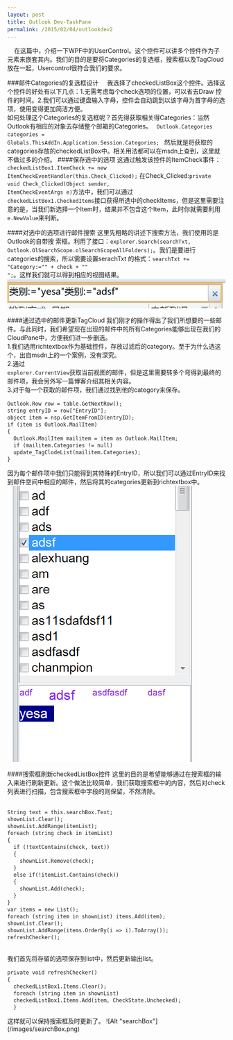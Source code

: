 ```yaml
---
layout: post
title: Outlook Dev-TaskPane
permalink: /2015/02/04/outlookdev2
---
```

&nbsp;&nbsp;&nbsp;&nbsp;在这篇中，介绍一下WPF中的UserControl。这个控件可以讲多个控件作为子元素来嵌套其内。我们的目的是要将Categories的复选框，搜索框以及TagCloud放在一起，Usercontrol很符合我们的要求。

###邮件Categories的复选框设计
&nbsp;&nbsp;&nbsp;&nbsp;我选择了checkedListBox这个控件。选择这个控件的好处有以下几点：1.无需考虑每个check选项的位置，可以省去Draw 控件的时间。2.我们可以通过键盘输入字母，控件会自动跳到以该字母为首字母的选项，使用变得更加简洁方便。
<br>     如何处理这个Categories的复选框呢？首先得获取相关得Categories：当然Outlook有相应的对象去存储整个邮箱的Categories。
<code>
     Outlook.Categories categories =  Globals.ThisAddIn.Application.Session.Categories;
     </code>
然后就是将获取的categories存放的checkedListBox中。相关用法都可以在msdn上查到，这里就不做过多的介绍。
####保存选中的选项
这通过触发该控件的ItemCheck事件：<code> checkedListBox1.ItemCheck += new ItemCheckEventHandler(this.Check_Clicked);</code>
在Check_Clicked:<code>private void Check_Clicked(Object sender, ItemCheckEventArgs e)</code>方法中，我们可以通过<code> checkedListBox1.CheckedItems</code>接口获得所选中的checkItems，但是这里需要注意的是，当我们新选择一个Item时，结果并不包含这个Item，此时你就需要利用<code>e.NewValue</code>来判断。

####对选中的选项进行邮件搜索
这里先粗略的讲述下搜索方法，我们使用的是Outlook的自带搜
索框。利用了接口：<code>explorer.Search(searchTxt, Outlook.OlSearchScope.olSearchScopeAllFolders);</code>。我们是要进行categories的搜索，所以需要设置serachTxt 的格式：<code>searchTxt += "Category:=\"" + check + "\" ";</code>。这样我们就可以得到相应的视图结果。
![Alt "insideSearchBox"](/images/insideSearchBox.png)


####通过选中的邮件更新TagCloud
我们刚才的操作得出了我们所想要的一些邮件。与此同时，我们希望现在出现的邮件中的所有Categories能够出现在我们的CloudPane中，方便我们进一步删选。<br>
1.我们选用richtextbox作为基础控件，存放过滤后的category。至于为什么选这个，出自msdn上的一个案例，没有深究。
<br>
2.通过 <code> explorer.CurrentView</code>获取当前视图的邮件，但是这里需要转多个弯得到最终的邮件项，我会另外写一篇博客介绍其相关内容。
<br>
3.对于每一个获取的邮件项，我们通过找到他的category来保存。
<pre><code>Outlook.Row row = table.GetNextRow();
string entryID = row["EntryID"];
object item = nsp.GetItemFromID(entryID);
if (item is Outlook.MailItem)
{
  Outlook.MailItem mailitem = item as Outlook.MailItem;
  if (mailitem.Categories != null)
  update_TagClodeList(mailitem.Categories);
}
</code></pre>
因为每个邮件项中我们只能得到其特殊的EntryID，所以我们可以通过EntryID来找到邮件空间中相应的邮件，然后将其的categories更新到richtextbox中。
![Alt "updateColud"](/images/updateCloud.png)


####搜索框刷新checkedListBox控件
这里的目的是希望能够通过在搜索框的输入来进行刷新更新。这个做法比较简单，我们获取搜索框中的内容，然后对check列表进行扫描，包含搜索框中字段的则保留，不然清除。
<pre><code>
String text = this.searchBox.Text;
shownList.Clear();
shownList.AddRange(itemList);
foreach (string check in itemList)
{
  if (!textContains(check, text))
  {
    shownList.Remove(check);
  }
  else if(!itemList.Contains(check))
  {
    shownList.Add(check);
  }
}
var items = new List<string>();
foreach (string item in shownList) items.Add(item);
shownList.Clear();
shownList.AddRange(items.OrderBy(i => i).ToArray());
refreshChecker();
</code></pre>
<br>
我们首先将存留的选项保存到list中，然后更新输出list。
<br>
<pre><code>private void refreshChecker()
{
  checkedListBox1.Items.Clear();
  foreach (string item in shownList)
  checkedListBox1.Items.Add(item, CheckState.Unchecked);
  }</code></pre>
这样就可以保持搜索框及时更新了。
![Alt "searchBox"](/images/searchBox.png)
